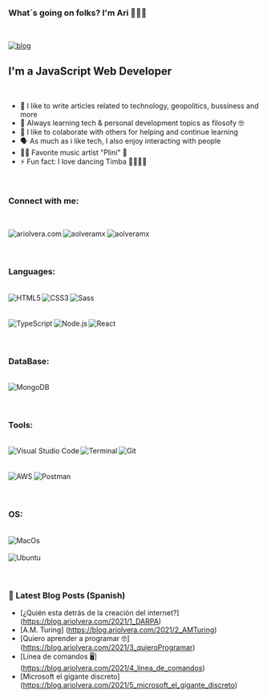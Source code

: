 ### What´s going on folks? I'm Ari 🙋🏻‍♂️

<br>

[![blog](https://img.shields.io/website?label=blog.ariolvera.com&style=for-the-badge&logo=appveyor&url=https%3A%2F%2Fblog.ariolvera.com)](https://blog.ariolvera.com)

## I'm a JavaScript Web Developer

<br>

- 🚀 I like to write articles related to technology, geopolitics, bussiness and more
- 🌳 Always learning tech & personal development topics as filosofy 🤓
- 👯 I like to colaborate with others for helping and continue learning
- 🗣 As much as i like tech, I also enjoy interacting with people
- 🤘🏻 Favorite music artist "Plini" 🎸
- ⚡ Fun fact: I love dancing Timba 💃🏻🕺🏻

<br>

### Connect with me:

<br>

[<img align="left" alt="ariolvera.com" src="https://img.icons8.com/fluency/48/000000/domain.png"/>][website]
[<img align="left" alt="aolveramx" src="https://img.icons8.com/color/48/000000/twitter--v1.png" />][twitter]
[<img align="left" alt="aolveramx" src="https://img.icons8.com/color/48/000000/linkedin.png" />][linkedin]

<br>
<br>
<br>

### Languages:

<br>

<img align="left" alt="HTML5" src="https://img.icons8.com/color/48/000000/html-5--v1.png" />
<img align="left" alt="CSS3" src="https://img.icons8.com/color/48/000000/css3.png" />
<img align="left" alt="Sass" src="https://img.icons8.com/color/48/000000/sass.png" />

<br>
<br>
<br>

<img align="left" alt="TypeScript" src="https://img.icons8.com/color/48/000000/typescript.png" />
<img align="left" alt="Node.js" src="https://img.icons8.com/color/48/000000/nodejs.png" />
<img align="left" alt="React" src="https://img.icons8.com/office/40/000000/react.png" />

<br>
<br>
<br>

### DataBase:

<br>

<img align="left" alt="MongoDB" src="https://img.shields.io/badge/MongoDB-4EA94B?style=for-the-badge&logo=mongodb&logoColor=white" />

<br>
<br>
<br>

### Tools:

<br>

<img align="left" alt="Visual Studio Code" src="https://img.icons8.com/color/48/000000/visual-studio-code-2019.png" />
<img align="left" alt="Terminal" src="https://img.icons8.com/fluency/48/000000/console.png" />
<img align="left" alt="Git" src="https://img.icons8.com/color/48/000000/git.png" />

<br>
<br>
<br>

<img align="left" alt="AWS" src="https://img.icons8.com/color/48/000000/amazon-web-services.png" />
<img align="left" alt="Postman" src="https://img.icons8.com/dusk/64/000000/postman-api.png" />

<br>
<br>
<br>

### OS:

<br>

<img align="left" alt="MacOs" src="https://img.shields.io/badge/mac%20os-000000?style=for-the-badge&logo=apple&logoColor=white" />

<br>
<br>

<img align="left" alt="Ubuntu" src="https://img.shields.io/badge/Ubuntu-E95420?style=for-the-badge&logo=ubuntu&logoColor=white" />
<br>
<br>
<br>

### 📕 Latest Blog Posts (Spanish)

- [¿Quién esta detrás de la creación del internet?] (https://blog.ariolvera.com/2021/1_DARPA)
- [A.M. Turing] (https://blog.ariolvera.com/2021/2_AMTuring)
- [Quiero aprender a programar 🤓] (https://blog.ariolvera.com/2021/3_quieroProgramar)
- [Línea de comandos 🖥] (https://blog.ariolvera.com/2021/4_linea_de_comandos)
- [Microsoft el gigante discreto] (https://blog.ariolvera.com/2021/5_microsoft_el_gigante_discreto)

<br />
<br />

[website]: https://ariolvera.com
[blog]: https://blog.ariolvera.com
[twitter]: https://twitter.com/ariolvera
[linkedin]: https://www.linkedin.com/in/aolveramx/
